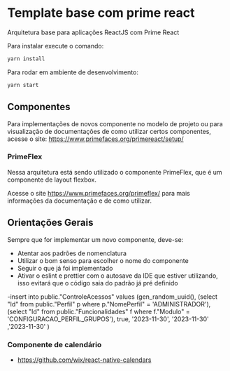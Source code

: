 # Template base com prime react
Arquitetura base para aplicações ReactJS com Prime React

Para instalar execute o comando:
```bash
yarn install
```

Para rodar em ambiente de desenvolvimento:
```bash
yarn start
```
## Componentes
Para implementações de novos componente no modelo de projeto ou para visualização de documentações de como utilizar certos componentes, acesse o site: https://www.primefaces.org/primereact/setup/

### PrimeFlex
Nessa arquitetura está sendo utilizado o componente PrimeFlex, que é um componente de layout flexbox.

Acesse o site https://www.primefaces.org/primeflex/ para mais informações da documentação e de como utilizar.

## Orientações Gerais
Sempre que for implementar um novo componente, deve-se:
- Atentar aos padrões de nomenclatura
- Utilizar o bom senso para escolher o nome do componente
- Seguir o que já foi implementado
- Ativar o eslint e prettier com o autosave da IDE que estiver utilizando, isso evitará que o código saia do padrão já pré definido


-insert into public."ControleAcessos" 
values (gen_random_uuid(), (select "Id" from public."Perfil" p where p."NomePerfil" = 'ADMINISTRADOR'), (select "Id" from public."Funcionalidades" f where f."Modulo" = 'CONFIGURACAO_PERFIL_GRUPOS'), true, '2023-11-30', '2023-11-30' ,'2023-11-30' )



### Componente de calendário
- https://github.com/wix/react-native-calendars